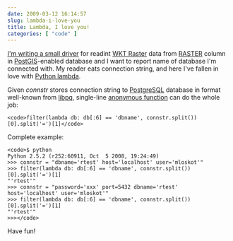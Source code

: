 ```yaml
---
date: 2009-03-12 16:14:57
slug: lambda-i-love-you
title: Lambda, I love you!
categories: [ "code" ]
---
```


[I'm writing a small driver](http://twitter.com/mloskot/status/1315705612) for readint [WKT Raster](/?p=291) data from [RASTER](http://postgis.refractions.net/pipermail/postgis-devel/2009-March/005091.html) column in [PostGIS](http://postgis.refractions.net/)-enabled database and I want to report name of database I'm connected with. My reader eats connection string, and here I've fallen in love with [Python lambda](http://docs.python.org/reference/expressions.html#lambda).





Given _connstr_ stores connection string to [PostgreSQL](http://www.postgresql.org/) database in format well-known from [libpq](http://www.postgresql.org/docs/8.3/interactive/libpq-connect.html), single-line [anonymous function](http://en.wikipedia.org/wiki/Anonymous_function) can do the whole job:




    
    <code>filter(lambda db: db[:6] == 'dbname', connstr.split())[0].split('=')[1]</code>





Complete example:




    
    <code>$ python
    Python 2.5.2 (r252:60911, Oct  5 2008, 19:24:49) 
    >>> connstr = "dbname='rtest' host='localhost' user='mloskot'"
    >>> filter(lambda db: db[:6] == 'dbname', connstr.split())[0].split('=')[1]
    "'rtest'"
    >>> connstr = "password='xxx' port=5432 dbname='rtest' host='localhost' user='mloskot'"
    >>> filter(lambda db: db[:6] == 'dbname', connstr.split())[0].split('=')[1]
    "'rtest'"
    >>></code>





Have fun!
